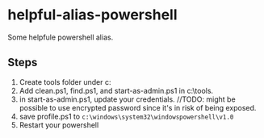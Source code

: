 # helpful-alias-powershell
Some helpfule powershell alias.

## Steps
1. Create tools folder under c:
2. Add clean.ps1, find.ps1, and start-as-admin.ps1 in c:\tools.
3. in start-as-admin.ps1, update your credentials. //TODO: might be possible to use encrypted password since it's in risk of being exposed. 
4. save profile.ps1 to `c:\windows\system32\windowspowershell\v1.0`
5. Restart your powershell
